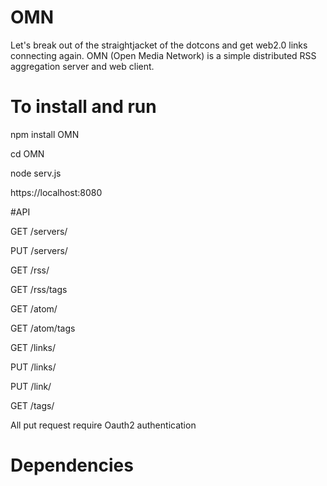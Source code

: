 # OMN
Let's break out of the straightjacket of the dotcons and get web2.0 links connecting again.  OMN (Open Media Network) is a simple distributed RSS aggregation server and web client. 


# To install and run

npm install OMN

cd OMN

node serv.js

https://localhost:8080


#API

GET /servers/

PUT /servers/

GET /rss/

GET /rss/tags

GET /atom/

GET /atom/tags

GET /links/

PUT /links/

PUT /link/

GET /tags/

All put request require Oauth2 authentication


# Dependencies

